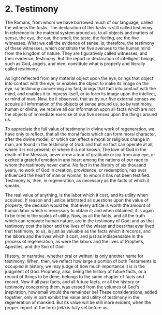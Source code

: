 # 2. Testimony

The Romans, from whom we have borrowed much of our language, called the witness the *testis*. The declaration of this *testis* is still called testimony. In reference to the material system around us, to all objects and matters of sense, the eye, the ear, the smell, the taste, the feeling, are the five witnesses. What we call the evidence of sense, is, therefore, the testimony of these witnesses, which constitute the five avenues to the human mind from the kingdom of nature. They are figuratively called witnesses, and their evidence, testimony. But the report or declaration of intelligent beings, such as God, angels, and men, constitute what is properly and literally called *testimony*.

As light reflected from any material object upon the eye, brings that object into contact with the eye, or enables the object to make its image on the eye, so testimony concerning any fact, brings that fact into contact with the mind, and enables it to impress itself, or to form its image upon the intellect, or mind of man. Now, be it observed, that as by our five external senses we acquire all information of the objects of sense around us, so by testimony, human or divine, we receive all our information upon all facts which are not the objects of immediate exercise of our five senses upon the things around us.

To appreciate the full value of testimony in divine work of regeneration, we have only to reflect, that all the moral facts which can form moral character, after the divine model, or which can effect a moral or religious change in man, are found in the testimony of God: and that no fact can operate at all, where it is not present; or where it is not known. The love of God in the death of the Messiah, never drew a tear of gratitude or joy from any eye, or excited a grateful emotion in any heart among the nations of our race to whom the testimony never came. No fact in the history of six thousand years, no work of God in creation, providence, or redemption, has ever influenced the heart of man or woman, to whom it has not been testified. Testimony is, then, in regeneration, as necessary as the facts of which it speaks.

The real value of anything, is the labor which it cost, and its utility when acquired. If reason and justice arbitrated all questions upon the value of property, the decision would be, that every article is worth the amount of human labor which is necessary to obtain it; and when obtained, it is again to be tried in the scales of utility. Now, as all the facts, and all the truth which can renovate human nature, are in the testimony of God; and as that testimony cost the labor and the lives of the wisest and best that ever lived, that testimony, to us, is just as valuable as the facts which it records, and the labors and the lives which it cost, and just as indispensable in the process of regeneration, as were the labors and the lives of Prophets, Apostles, and the Son of God.

History, or narrative, whether oral or written, is only another name for testimony. When, then, we reflect how large a portion of both Testaments is occupied in history, we may judge of how much importance it is in the judgment of God. Prophecy, also, being the history of future facts, or a record of things to be done, belongs to the same chapter of facts and record. Now if all past facts, and all future facts, or all the history or testimony concerning them, was erased from the volumes of God's inspiration, how small would the remainder be! These considerations, added together, only in part exhibit the value and utility of testimony in the regeneration of mankind. But its value will be still more evident, when the proper import of the term *faith* is fully set before us.
